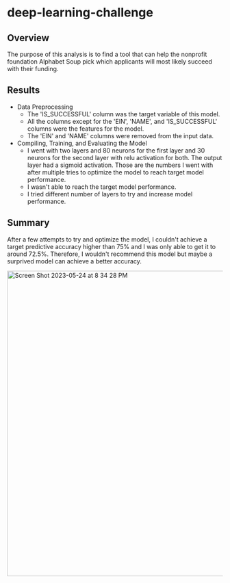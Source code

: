 # deep-learning-challenge

## Overview
The purpose of this analysis is to find a tool that can help the nonprofit foundation Alphabet Soup pick which applicants will most likely succeed with their funding. 

## Results
* Data Preprocessing
  * The 'IS_SUCCESSFUL' column was the target variable of this model.
  * All the columns except for the 'EIN', 'NAME', and 'IS_SUCCESSFUL' columns were the features for the model.
  * The 'EIN' and 'NAME' columns were removed from the input data.
* Compiling, Training, and Evaluating the Model
  * I went with two layers and 80 neurons for the first layer and 30 neurons for the second layer with relu activation for both. The output layer had a sigmoid activation. Those are the numbers I went with after multiple tries to optimize the model to reach target model performance.
  * I wasn't able to reach the target model performance.
  * I tried different number of layers to try and increase model performance.

## Summary
After a few attempts to try and optimize the model, I couldn't achieve a target predictive accuracy higher than 75% and I was only able to get it to around 72.5%. Therefore, I wouldn't recommend this model but maybe a surprived model can achieve a better accuracy. 

<img width="714" alt="Screen Shot 2023-05-24 at 8 34 28 PM" src="https://github.com/Issa808/deep-learning-challenge/assets/81265007/5f8e8ccd-616d-4e79-9ce0-aa82cd95b36f">
